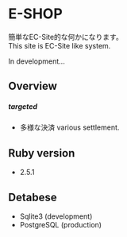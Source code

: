 # E-SHOP

 簡単なEC-Site的な何かになります。  
 This site is EC-Site like system.

 In development...

## Overview
##### targeted  
* 多様な決済  various settlement.

## Ruby version  
* 2.5.1

## Detabese  
* Sqlite3     (development)  
* PostgreSQL  (production)
